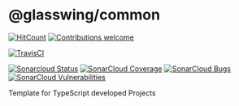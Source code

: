 # @glasswing/common

<!-- [![Npm Version](https://img.shields.io/npm/v/frameworks.svg)](https://www.npmjs.com/package/frameworks) -->
[![HitCount](http://hits.dwyl.io/glasswingjs/common.svg)](http://hits.dwyl.io/glasswingjs/common)
[![Contributions welcome](https://img.shields.io/badge/contributions-welcome-brightgreen.svg?style=flat)](https://github.com/glasswingjs/common/issues)

[![TravisCI](https://travis-ci.org/glasswingjs/common.svg?branch=master)](https://travis-ci.org/glasswingjs/common)
<!-- [![CircleCI](https://circleci.com/gh/glasswingjs/common.svg?style=shield)](https://circleci.com/gh/glasswingjs/common) -->

[![Sonarcloud Status](https://sonarcloud.io/api/project_badges/measure?project=glasswingjs_common&metric=alert_status)](https://sonarcloud.io/dashboard?id=glasswingjs_common) 
 [![SonarCloud Coverage](https://sonarcloud.io/api/project_badges/measure?project=glasswingjs_common&metric=coverage)](https://sonarcloud.io/component_measures/metric/coverage/list?id=glasswingjs_common)
 [![SonarCloud Bugs](https://sonarcloud.io/api/project_badges/measure?project=glasswingjs_common&metric=bugs)](https://sonarcloud.io/component_measures/metric/reliability_rating/list?id=glasswingjs_common)
 [![SonarCloud Vulnerabilities](https://sonarcloud.io/api/project_badges/measure?project=glasswingjs_common&metric=vulnerabilities)](https://sonarcloud.io/component_measures/metric/security_rating/list?id=glasswingjs_common)

<!--
[![Donate to this project using Patreon](https://img.shields.io/badge/patreon-donate-yellow.svg)](https://patreon.com/dragoscirjan)
[![Donate to this project using Paypal](https://img.shields.io/badge/paypal-donate-yellow.svg)](https://www.paypal.com/cgi-bin/webscr?cmd=_s-xclick&hosted_button_id=UMMN8JPLVAUR4&source=url)
[![Donate to this project using Flattr](https://img.shields.io/badge/flattr-donate-yellow.svg)](https://flattr.com/profile/balupton)
[![Donate to this project using Liberapay](https://img.shields.io/badge/liberapay-donate-yellow.svg)](https://liberapay.com/dragoscirjan)
[![Donate to this project using Thanks App](https://img.shields.io/badge/thanksapp-donate-yellow.svg)](https://givethanks.app/donate/npm/badges)
[![Donate to this project using Boost Lab](https://img.shields.io/badge/boostlab-donate-yellow.svg)](https://boost-lab.app/dragoscirjan/badges)
[![Donate to this project using Buy Me A Coffee](https://img.shields.io/badge/buy%20me%20a%20coffee-donate-yellow.svg)](https://buymeacoffee.com/balupton)
[![Donate to this project using Open Collective](https://img.shields.io/badge/open%20collective-donate-yellow.svg)](https://opencollective.com/dragoscirjan)
[![Donate to this project using Cryptocurrency](https://img.shields.io/badge/crypto-donate-yellow.svg)](https://dragoscirjan.me/crypto)
[![Donate to this project using Paypal](https://img.shields.io/badge/paypal-donate-yellow.svg)](https://dragoscirjan.me/paypal)
[![Buy an item on our wishlist for us](https://img.shields.io/badge/wishlist-donate-yellow.svg)](https://dragoscirjan.me/wishlist)
-->

Template for TypeScript developed Projects
